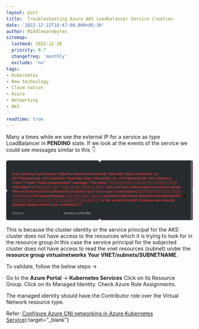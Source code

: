 ```yaml
---
layout: post
title:  Troubleshooting Azure AKS Loadbalancer Service Creation
date: '2022-12-22T18:47:00.000+05:30'
author: Middlewarebytes
sitemap:
  lastmod: 2022-12-30
  priority: 0.7
  changefreq: 'monthly'
  exclude: 'no'
tags:
- Kubernetes
- New technology
- Cloud native
- Azure
- Networking
- AKS

readtime: true
---
```



Many a times while we see the external IP for a service as type LoadBalancer in **PENDING** state. If we look at  the events of the service we could see messages similar to this :point_down:

![Events](/img/postimages/troubleshootingloadbalancerservicecreation-1.png?raw=true "Events")

This is because the cluster identity or the service principal for the AKS cluster does not have access to the resources which it is trying to look for in the resource group.In this case the service principal for the subjected cluster does not have access to read the vnet resources (subnet) under the **resource group virtualnetworks** **Your VNET/subnets/SUBNETNAME**. 


To validate, follow the below steps -> 

Go to the **Azure Portal** -> **Kubernetes Services**
Click on its Resource Group.
Click on its Managed Identity.
Check Azure Role Assignments. 

The managed identity should have the Contributor role over the Virtual Network resource type.


Refer: [Configure Azure CNI networking in Azure Kubernetes Service](https://docs.microsoft.com/en-us/azure/aks/configure-azure-cni#advanced-networking-prerequisites){:target="_blank"}
